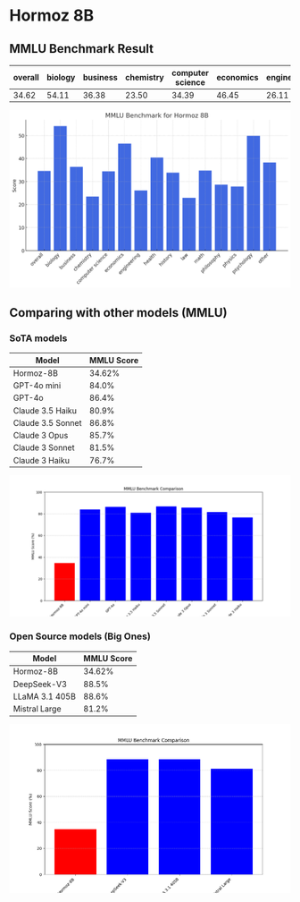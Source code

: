 # Hormoz 8B

## MMLU Benchmark Result

| overall | biology | business | chemistry | computer science | economics | engineering | health | history | law | math | philosophy | physics | psychology | other |
| ------- | ------- | -------- | --------- | ---------------- | --------- | ----------- | ------ | ------- | --- | ---- | ---------- | ------- | ---------- | ----- |
| 34.62 | 54.11 | 36.38 | 23.50 | 34.39 | 46.45 | 26.11 | 40.46 | 33.86 | 22.89 | 34.79 | 28.66 | 27.87 | 49.87 | 38.31 |

<p align="center">
    <img src="MMLU_Benchmark.png" />
</p>

## Comparing with other models (MMLU)

### SoTA models

| Model | MMLU Score |
|-------|------------|
| Hormoz-8B | 34.62%|
| GPT-4o mini | 84.0%  |
| GPT-4o | 86.4%  |
| Claude 3.5 Haiku | 80.9%  |
| Claude 3.5 Sonnet | 86.8%  |
| Claude 3 Opus | 85.7%  |
| Claude 3 Sonnet | 81.5%  |
| Claude 3 Haiku | 76.7%  |

<p align="center">
    <img src="mmlu_sota.png" />
</p>

### Open Source models (Big Ones)

| Model | MMLU Score |
|-------|------------|
| Hormoz-8B | 34.62%|
| DeepSeek-V3 | 88.5%  |
| LLaMA 3.1 405B | 88.6%  |
| Mistral Large | 81.2%  |

<p align="center">
    <img src="mmlu_osi_big.png" />
</p>

